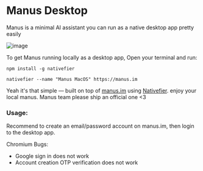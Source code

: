 # Manus Desktop
Manus is a minimal AI assistant you can run as a native desktop app pretty easily

![image](https://github.com/user-attachments/assets/eb0c47ba-5e98-421d-9b96-0090fb938506)

To get Manus running locally as a desktop app, Open your terminal and run:

```
npm install -g nativefier

nativefier --name "Manus MacOS" https://manus.im
```

Yeah it's that simple — built on top of [manus.im](https://manus.im) using [Nativefier](https://github.com/nativefier/nativefier). enjoy your local manus. Manus team please ship an official one <3


### Usage:

Recommend to create an email/password account on manus.im, then login to the desktop app. 

Chromium Bugs: 
- Google sign in does not work 
- Account creation OTP verification does not work
